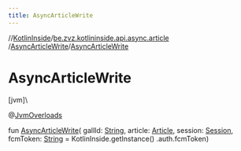 ```yaml
---
title: AsyncArticleWrite
---
```

//[KotlinInside](../../../index.html)/[be.zvz.kotlininside.api.async.article](../index.html)
/[AsyncArticleWrite](index.html)/[AsyncArticleWrite](-async-article-write.html)

# AsyncArticleWrite

[jvm]\

@[JvmOverloads](https://kotlinlang.org/api/latest/jvm/stdlib/kotlin.jvm/-jvm-overloads/index.html)

fun [AsyncArticleWrite](-async-article-write.html)(
gallId: [String](https://kotlinlang.org/api/latest/jvm/stdlib/kotlin/-string/index.html),
article: [Article](../../be.zvz.kotlininside.api.type/-article/index.html),
session: [Session](../../be.zvz.kotlininside.session/-session/index.html),
fcmToken: [String](https://kotlinlang.org/api/latest/jvm/stdlib/kotlin/-string/index.html) = KotlinInside.getInstance()
.auth.fcmToken)




